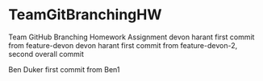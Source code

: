 # TeamGitBranchingHW
Team GitHub Branching Homework Assignment
devon harant first commit from feature-devon
devon harant first commit from feature-devon-2, second overall commit 


Ben Duker first commit from Ben1
